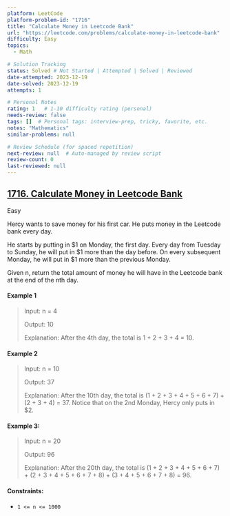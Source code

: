 ```yaml
---
platform: LeetCode
platform-problem-id: "1716"
title: "Calculate Money in Leetcode Bank"
url: "https://leetcode.com/problems/calculate-money-in-leetcode-bank"
difficulty: Easy
topics:
  - Math

# Solution Tracking
status: Solved # Not Started | Attempted | Solved | Reviewed
date-attempted: 2023-12-19
date-solved: 2023-12-19
attempts: 1

# Personal Notes
rating: 1   # 1-10 difficulty rating (personal)
needs-review: false
tags: []  # Personal tags: interview-prep, tricky, favorite, etc.
notes: "Mathematics"
similar-problems: null

# Review Schedule (for spaced repetition)
next-review: null  # Auto-managed by review script
review-count: 0
last-reviewed: null
---
```


## [1716. Calculate Money in Leetcode Bank](https://leetcode.com/problems/calculate-money-in-leetcode-bank)

Easy

Hercy wants to save money for his first car. He puts money in the Leetcode bank every day.

He starts by putting in $1 on Monday, the first day. 
Every day from Tuesday to Sunday, he will put in $1 more than the day before. 
On every subsequent Monday, he will put in $1 more than the previous Monday.

Given n, return the total amount of money he will have in the Leetcode bank at the end of the nth day.

#### Example 1

> Input: n = 4
> 
> Output: 10
> 
> Explanation: After the 4th day, the total is 1 + 2 + 3 + 4 = 10.

#### Example 2

> Input: n = 10
> 
> Output: 37
> 
> Explanation: After the 10th day, the total is (1 + 2 + 3 + 4 + 5 + 6 + 7) + (2 + 3 + 4) = 37. Notice that on the 2nd Monday, Hercy only puts in $2.

#### Example 3:

> Input: n = 20
> 
> Output: 96
> 
> Explanation: After the 20th day, the total is (1 + 2 + 3 + 4 + 5 + 6 + 7) + (2 + 3 + 4 + 5 + 6 + 7 + 8) + (3 + 4 + 5 + 6 + 7 + 8) = 96.
 
#### Constraints:

- `1 <= n <= 1000`